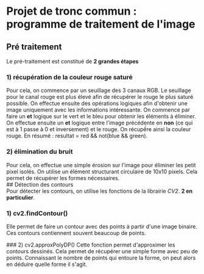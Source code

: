 # Projet de tronc commun : programme de traitement de l'image  
## Pré traitement  
Le pré-traitement est constitué de __2 grandes étapes__  
### 1) récupération de la couleur rouge saturé
Pour cela, on commence par un seuillage des 3 canaux RGB. Le seuillage pour le canal rouge est plus élevé afin de récupérer le rouge le plus saturé possible.
On effectue ensuite des opérations logiques afin d'obtenir une image uniquement avec les informations intéressante. On commence par faire un __et__ logique sur le vert et le bleu pour obtenir les éléments à éliminer. On effectue ensuite un __et__ logique entre l'image précédente en __non__ (ce qui est à 1 passe à 0 et inversement) et le rouge. On récupềre ainsi la couleur rouge.
En résumé : resultat = red && not(blue && green).  
### 2) élimination du bruit  
Pour cela, on effectue une simple érosion sur l'image pour éliminer les petit pixel isolés.
On utilise un élément structurant circulaire de 10x10 pixels. Cela permet de récupérer les formes nécessaires.  
## Détection des contours  
Pour détecter les contours, on utilise les fonctions de la librairie *CV2*. __2 en particulier__.  

### 1) cv2.findContour()  
Elle permet de faire un contour avec des points à partir d'une image binaire. Ces contours contiennent souvent beaucoup de points.  

### 2) cv2.approxPolyDP()
Cette fonction permet d'approximer les contours dessinés. Cela permet de récupérer une simple forme avec peu de points. Connaissant le nombre de points qui entoure la forme, on peut alors en déduire quelle forme il s'agit.  
